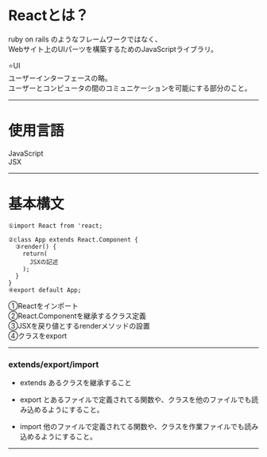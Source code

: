 # Reactとは？
ruby on rails のようなフレームワークではなく、    
Webサイト上のUIパーツを構築するためのJavaScriptライブラリ。    

⭐️UI    
ユーザーインターフェースの略。    
ユーザーとコンピュータの間のコミュニケーションを可能にする部分のこと。
***

# 使用言語
JavaScript    
JSX
***

# 基本構文
~~~
①import React from 'react;

②class App extends React.Component {
  ③render() {
    return(
      JSXの記述
    );
  }
}
④export default App;
~~~
①Reactをインポート    
②React.Componentを継承するクラス定義    
③JSXを戻り値とするrenderメソッドの設置    
④クラスをexport
***

### extends/export/import
- extends
あるクラスを継承すること

- export
とあるファイルで定義されてる関数や、クラスを他のファイルでも読み込めるようにすること。

- import
他のファイルで定義されてる関数や、クラスを作業ファイルでも読み込めるようにすること。
***
